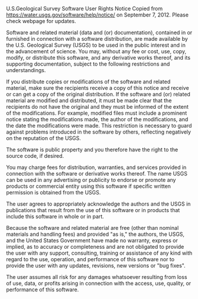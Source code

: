 U.S.Geological Survey Software User Rights Notice
Copied from https://water.usgs.gov/software/help/notice/ on September 7, 2012.  Please check webpage for updates.

Software and related material (data and (or) documentation), contained in or furnished in connection with a software distribution, are made available by the U.S. Geological Survey (USGS) to be used in the public interest and in the advancement of science. You may, without any fee or cost, use, copy, modify, or distribute this software, and any derivative works thereof, and its supporting documentation, subject to the following restrictions and understandings.

If you distribute copies or modifications of the software and related material, make sure the recipients receive a copy of this notice and receive or can get a copy of the original distribution. If the software and (or) related material are modified and distributed, it must be made clear that the recipients do not have the original and they must be informed of the extent of the modifications. For example, modified files must include a prominent notice stating the modifications made, the author of the modifications, and the date the modifications were made. This restriction is necessary to guard against problems introduced in the software by others, reflecting negatively on the reputation of the USGS.

The software is public property and you therefore have the right to the source code, if desired.

You may charge fees for distribution, warranties, and services provided in connection with the software or derivative works thereof. The name USGS can be used in any advertising or publicity to endorse or promote any products or commercial entity using this software if specific written permission is obtained from the USGS.

The user agrees to appropriately acknowledge the authors and the USGS in publications that result from the use of this software or in products that include this software in whole or in part.

Because the software and related material are free (other than nominal materials and handling fees) and provided "as is," the authors, the USGS, and the United States Government have made no warranty, express or implied, as to accuracy or completeness and are not obligated to provide the user with any support, consulting, training or assistance of any kind with regard to the use, operation, and performance of this software nor to provide the user with any updates, revisions, new versions or "bug fixes".

The user assumes all risk for any damages whatsoever resulting from loss of use, data, or profits arising in connection with the access, use, quality, or performance of this software.

